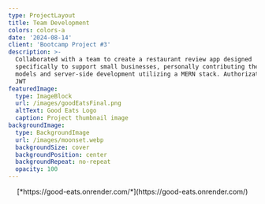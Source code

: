 ```yaml
---
type: ProjectLayout
title: Team Development
colors: colors-a
date: '2024-08-14'
client: 'Bootcamp Project #3'
description: >-
  Collaborated with a team to create a restaurant review app designed
  specifically to support small businesses, personally contributing the backend
  models and server-side development utilizing a MERN stack. Authorization using
  JWT
featuredImage:
  type: ImageBlock
  url: /images/goodEatsFinal.png
  altText: Good Eats Logo
  caption: Project thumbnail image
backgroundImage:
  type: BackgroundImage
  url: /images/moonset.webp
  backgroundSize: cover
  backgroundPosition: center
  backgroundRepeat: no-repeat
  opacity: 100
---
```

<div style="text-align: center">[*https://good-eats.onrender.com/*](https://good-eats.onrender.com/)</div>

